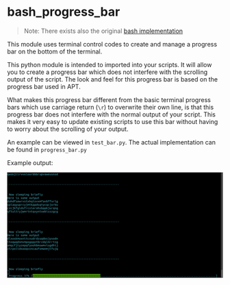 # bash_progress_bar

> Note: There exists also the original [bash implementation](https://github.com/pollev/bash_progress_bar)

This module uses terminal control codes to create and manage a progress bar on the bottom of the terminal.

This python module is intended to imported into your scripts. It will allow you to create a progress bar which does not interfere with the scrolling output of the script. The look and feel for this progress bar is based on the progress bar used in APT.

What makes this progress bar different from the basic terminal progress bars which use carriage return (`\r`) to overwrite their own line, is that this progress bar does not interfere with the normal output of your script. This makes it very easy to update existing scripts to use this bar without having to worry about the scrolling of your output.

An example can be viewed in `test_bar.py`. The actual implementation can be found in `progress_bar.py`

Example output:

![](example.gif)

